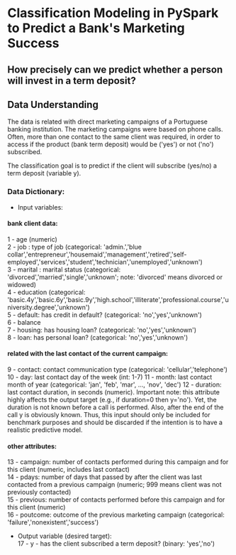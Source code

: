 # Classification Modeling in PySpark to Predict a Bank's Marketing Success
## How precisely can we predict whether a person will invest in a term deposit?

## Data Understanding
The data is related with direct marketing campaigns of a Portuguese banking institution. The marketing campaigns were based on phone calls. Often, more than one contact to the same client was required, in order to access if the product (bank term deposit) would be ('yes') or not ('no') subscribed.

The classification goal is to predict if the client will subscribe (yes/no) a term deposit (variable y).

### Data Dictionary:
- Input variables:  
#### bank client data:
1 - age (numeric)  
2 - job : type of job (categorical: 'admin.','blue collar','entrepreneur','housemaid','management','retired','self-employed','services','student','technician','unemployed','unknown')  
3 - marital : marital status (categorical: 'divorced','married','single','unknown'; note: 'divorced' means divorced or widowed)  
4 - education (categorical: 'basic.4y','basic.6y','basic.9y','high.school','illiterate','professional.course','university.degree','unknown')  
5 - default: has credit in default? (categorical: 'no','yes','unknown')  
6 - balance  
7 - housing: has housing loan? (categorical: 'no','yes','unknown')  
8 - loan: has personal loan? (categorical: 'no','yes','unknown')  
#### related with the last contact of the current campaign:
9 - contact: contact communication type (categorical: 'cellular','telephone')
10 - day: last contact day of the week (int: 1-7)
11 - month: last contact month of year (categorical: 'jan', 'feb', 'mar', ..., 'nov', 'dec')
12 - duration: last contact duration, in seconds (numeric). Important note: this attribute highly affects the output target (e.g., if duration=0 then y='no'). Yet, the duration is not known before a call is performed. Also, after the end of the call y is obviously known. Thus, this input should only be included for benchmark purposes and should be discarded if the intention is to have a realistic predictive model.
####  other attributes:
13 - campaign: number of contacts performed during this campaign and for this client (numeric, includes last contact)  
14 - pdays: number of days that passed by after the client was last contacted from a previous campaign (numeric; 999 means client was not previously contacted)  
15 - previous: number of contacts performed before this campaign and for this client (numeric)  
16 - poutcome: outcome of the previous marketing campaign (categorical: 'failure','nonexistent','success')  
- Output variable (desired target):  
17 - y - has the client subscribed a term deposit? (binary: 'yes','no')
